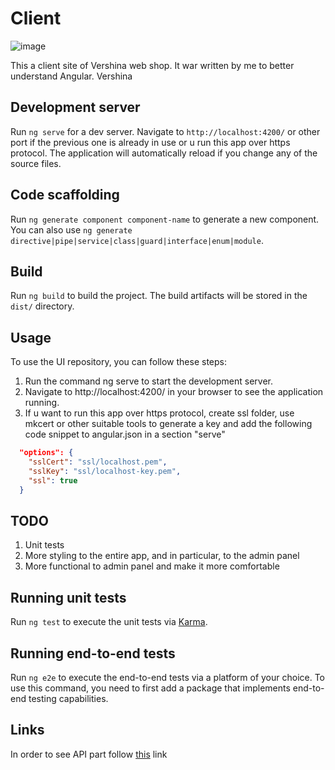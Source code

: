 # Client

![image](https://user-images.githubusercontent.com/110283090/234471733-590e2342-b4e4-4e00-acee-00c521b2f39c.png)

This a client site of Vershina web shop. It war written by me to better understand Angular.
Vershina

## Development server

Run `ng serve` for a dev server. Navigate to `http://localhost:4200/` or other port if the previous one is already in use or u run this app over https protocol. The application will automatically reload if you change any of the source files.

## Code scaffolding

Run `ng generate component component-name` to generate a new component. You can also use `ng generate directive|pipe|service|class|guard|interface|enum|module`.

## Build

Run `ng build` to build the project. The build artifacts will be stored in the `dist/` directory.

## Usage

To use the UI repository, you can follow these steps:

1. Run the command ng serve to start the development server.
2. Navigate to http://localhost:4200/ in your browser to see the application running.
3. If u want to run this app over https protocol, create ssl folder,  use mkcert or other suitable tools to generate a key and add the following code snippet to angular.json in a section "serve"
```json
  "options": {
    "sslCert": "ssl/localhost.pem",
    "sslKey": "ssl/localhost-key.pem",
    "ssl": true
  }
```

## TODO

1. Unit tests
2. More styling to the entire app, and in particular, to the admin panel
3. More functional to admin panel and make it more comfortable

## Running unit tests

Run `ng test` to execute the unit tests via [Karma](https://karma-runner.github.io).

## Running end-to-end tests

Run `ng e2e` to execute the end-to-end tests via a platform of your choice. To use this command, you need to first add a package that implements end-to-end testing capabilities.

## Links

In order to see API part follow [this](https://github.com/olehkavetskyi/VershinaAPI) link
